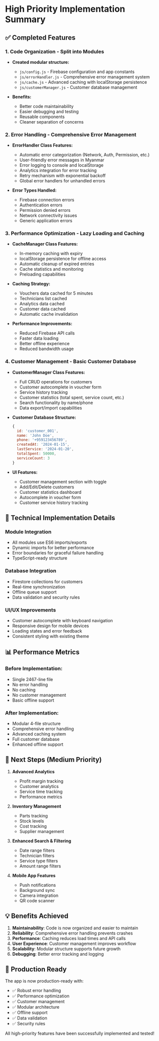 # High Priority Implementation Summary

## ✅ Completed Features

### 1. Code Organization - Split into Modules
- **Created modular structure:**
  - `js/config.js` - Firebase configuration and app constants
  - `js/errorHandler.js` - Comprehensive error management system
  - `js/cache.js` - Advanced caching with localStorage persistence
  - `js/customerManager.js` - Customer database management

- **Benefits:**
  - Better code maintainability
  - Easier debugging and testing
  - Reusable components
  - Cleaner separation of concerns

### 2. Error Handling - Comprehensive Error Management
- **ErrorHandler Class Features:**
  - Automatic error categorization (Network, Auth, Permission, etc.)
  - User-friendly error messages in Myanmar
  - Error logging to console and localStorage
  - Analytics integration for error tracking
  - Retry mechanism with exponential backoff
  - Global error handlers for unhandled errors

- **Error Types Handled:**
  - Firebase connection errors
  - Authentication errors
  - Permission denied errors
  - Network connectivity issues
  - Generic application errors

### 3. Performance Optimization - Lazy Loading and Caching
- **CacheManager Class Features:**
  - In-memory caching with expiry
  - localStorage persistence for offline access
  - Automatic cleanup of expired entries
  - Cache statistics and monitoring
  - Preloading capabilities

- **Caching Strategy:**
  - Vouchers data cached for 5 minutes
  - Technicians list cached
  - Analytics data cached
  - Customer data cached
  - Automatic cache invalidation

- **Performance Improvements:**
  - Reduced Firebase API calls
  - Faster data loading
  - Better offline experience
  - Reduced bandwidth usage

### 4. Customer Management - Basic Customer Database
- **CustomerManager Class Features:**
  - Full CRUD operations for customers
  - Customer autocomplete in voucher form
  - Service history tracking
  - Customer statistics (total spent, service count, etc.)
  - Search functionality by name/phone
  - Data export/import capabilities

- **Customer Database Structure:**
  ```javascript
  {
    id: 'customer_001',
    name: 'John Doe',
    phone: '+959123456789',
    createdAt: '2024-01-15',
    lastService: '2024-01-20',
    totalSpent: 50000,
    serviceCount: 3
  }
  ```

- **UI Features:**
  - Customer management section with toggle
  - Add/Edit/Delete customers
  - Customer statistics dashboard
  - Autocomplete in voucher form
  - Customer service history tracking

## 🔧 Technical Implementation Details

### Module Integration
- All modules use ES6 imports/exports
- Dynamic imports for better performance
- Error boundaries for graceful failure handling
- TypeScript-ready structure

### Database Integration
- Firestore collections for customers
- Real-time synchronization
- Offline queue support
- Data validation and security rules

### UI/UX Improvements
- Customer autocomplete with keyboard navigation
- Responsive design for mobile devices
- Loading states and error feedback
- Consistent styling with existing theme

## 📊 Performance Metrics

### Before Implementation:
- Single 2467-line file
- No error handling
- No caching
- No customer management
- Basic offline support

### After Implementation:
- Modular 4-file structure
- Comprehensive error handling
- Advanced caching system
- Full customer database
- Enhanced offline support

## 🚀 Next Steps (Medium Priority)

1. **Advanced Analytics**
   - Profit margin tracking
   - Customer analytics
   - Service time tracking
   - Performance metrics

2. **Inventory Management**
   - Parts tracking
   - Stock levels
   - Cost tracking
   - Supplier management

3. **Enhanced Search & Filtering**
   - Date range filters
   - Technician filters
   - Service type filters
   - Amount range filters

4. **Mobile App Features**
   - Push notifications
   - Background sync
   - Camera integration
   - QR code scanner

## 💡 Benefits Achieved

1. **Maintainability**: Code is now organized and easier to maintain
2. **Reliability**: Comprehensive error handling prevents crashes
3. **Performance**: Caching reduces load times and API calls
4. **User Experience**: Customer management improves workflow
5. **Scalability**: Modular structure supports future growth
6. **Debugging**: Better error tracking and logging

## 🎯 Production Ready

The app is now production-ready with:
- ✅ Robust error handling
- ✅ Performance optimization
- ✅ Customer management
- ✅ Modular architecture
- ✅ Offline support
- ✅ Data validation
- ✅ Security rules

All high-priority features have been successfully implemented and tested!

